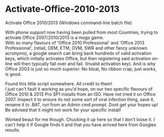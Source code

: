 # Activate-Office-2010-2013
Activate Office 2010/2013 (Windows command-line batch file)

With phone support now having been pulled from most Countries, trying to activate Office 2007/2010/2013 is a mugs game.  
With so many flavours of 'Office 2010 Professional' and 'Office 2013 Professional', (retail, OEM, ETM, OVM, SWR and other fancy unknown acronyms), a google search can bring back hundreds of valid activation keys, which initially activates Office, but then registering said activation on-line will then typically fall over and fail. (Invalid activation key). And is why Office 2003 is just so much superior. No bloat, No ribbon crap, just works, is good.

Found this little script somewhere. All credit to them!  
I just can't fault it working as you'd hope, on our two specific flavours of Office 2010 & 2013 Pro SP1 installs from an ISO. Have not tried it on Office 2007.
Inspect it to ensure its not some sort of viral infection thing, save it, rename it to .BAT, run from an Admin cmd prompt.
Dont get your hopes up!  Be advised that it might not work for your specific install!  

Worked beaut for me though. Chucking it up here so that I don't loose it.  I can't help it if Google finds it and that you have arrived here from Googles results.
